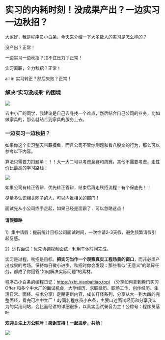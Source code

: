 # 实习的内耗时刻！没成果产出？一边实习一边秋招？

大家好，我是程序员小白条，今天来介绍一下大多数人的实习是怎么样的？

没产出？正常！

一边实习一边秋招？顶不住压力？正常！

实习离职，全力秋招？正常！

all in 实习转正？然后失败？正常！

### **解决“实习没成果”的困境**

![](https://pic.yupi.icu/5563/202508131931592.png)

去中小厂的同学，我建议是自己去寻找一个难点，然后结合自己公司的业务，比如做家具的，那么就结合到家具的服务上去。

### **一边实习一边秋招？**

如果你这个实习整天带薪摸鱼，而且公司不管你刷题和看八股文的行为，那么可以参考以下内容。

算法只需要力扣题单！！！大一大二可以考虑竞赛和周赛，其他不需要考虑，走性价比最高的学习路线！

![](https://pic.yupi.icu/5563/202508131931541.png)

如果公司有转正答辩，优先转正答辩，结束后再走秋招流程！有个保底先！！

尽量多认识相关圈子的人，可以内推相关的部门！

面试先从小公司练手走起，如果已经是面霸了，可以忽略这点！

#### **请假策略**

1）集中请假：提前统计目标公司面试时间，一次性请2-3天假，避免频繁请假引起反感。

2）远程面试：优先协调视频面试，利用午休时间完成。



实习是过程，秋招是目标。**把实习当作一个观察真实工程场景的窗口**，而非必须产出成果的考场。保持每日微小进步，秋招时你会发现：那些看似“无意义”的琐碎任务，都成了你回答“如何解决实际问题”的素材。



程序员小白条的编程日记：https://xbt.xiaobaitiao.top/ （分享如何拿到腾讯实习 Offer 和多个中大厂的面试机会，大学经历、求职经历、职场工作、创作经历、生活日常、面经、技术分享）定期更新内容，成长打怪系列，分享从大一到大四的完整面经，看完可冲中大厂！dy同名程序员小白条，主要口述面试经历和分享我认为的实用网站，会比面经讲的详细很多，以真实面试录音为主！公粽号：程序员落叶



**欢迎关注上方公粽号！感谢支持！一起进步，共勉！**

![](https://pic.yupi.icu/5563/202508131931451.png)